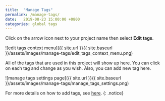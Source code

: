 ```yaml
---
title:  "Manage Tags"
permalink: /manage-tags/
date:   2019-08-23 15:00:00 +0800
categories: global tags
---
```

Click on the arrow icon next to your project name then select **Edit tags**. 

![edit tags context menu]({{ site.url }}{{ site.baseurl }}/assets/images/manage-tags/edit_tags_context_menu.png)

All of the tags that are used in this project will show up here. You can click on each tag and change as you wish. Also, you can add new tag here. 

![manage tags settings page]({{ site.url }}{{ site.baseurl }}/assets/images/manage-tags/manage_tags_settings.png)

For more details on how to add tags, see [here](/guide/assign-tags/). 
{: .notice}